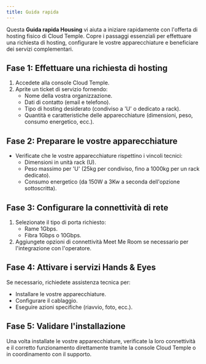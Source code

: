 ```yaml
---
title: Guida rapida
---
```



Questa **Guida rapida Housing** vi aiuta a iniziare rapidamente con l'offerta di hosting fisico di Cloud Temple. Copre i passaggi essenziali per effettuare una richiesta di hosting, configurare le vostre apparecchiature e beneficiare dei servizi complementari.

## Fase 1: Effettuare una richiesta di hosting

1. Accedete alla console Cloud Temple.
2. Aprite un ticket di servizio fornendo:
   - Nome della vostra organizzazione.
   - Dati di contatto (email e telefono).
   - Tipo di hosting desiderato (condiviso a 'U' o dedicato a rack).
   - Quantità e caratteristiche delle apparecchiature (dimensioni, peso, consumo energetico, ecc.).

## Fase 2: Preparare le vostre apparecchiature

- Verificate che le vostre apparecchiature rispettino i vincoli tecnici:
  - Dimensioni in unità rack (U).
  - Peso massimo per 'U' (25kg per condiviso, fino a 1000kg per un rack dedicato).
  - Consumo energetico (da 150W a 3Kw a seconda dell'opzione sottoscritta).

## Fase 3: Configurare la connettività di rete

1. Selezionate il tipo di porta richiesto:
   - Rame 1Gbps.
   - Fibra 1Gbps o 10Gbps.
2. Aggiungete opzioni di connettività Meet Me Room se necessario per l'integrazione con l'operatore.

## Fase 4: Attivare i servizi Hands & Eyes

Se necessario, richiedete assistenza tecnica per:
- Installare le vostre apparecchiature.
- Configurare il cablaggio.
- Eseguire azioni specifiche (riavvio, foto, ecc.).

## Fase 5: Validare l'installazione

Una volta installate le vostre apparecchiature, verificate la loro connettività e il corretto funzionamento direttamente tramite la console Cloud Temple o in coordinamento con il supporto.
